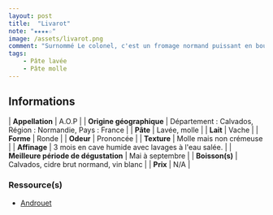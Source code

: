 ```yaml
---
layout: post
title:  "Livarot"
note: "★★★★☆"
image: /assets/livarot.png
comment: "Surnommé Le colonel, c'est un fromage normand puissant en bouche. On retrouve ce goût caractéristique des pâtes lavées."
tags:
    - Pâte lavée
    - Pâte molle
---
```


## Informations

| **Appellation** | A.O.P |
| **Origine géographique** | Département : Calvados, Région : Normandie, Pays : France   |
| **Pâte** | Lavée, molle |
| **Lait** | Vache |
| **Forme** | Ronde |
| **Odeur** | Prononcée |
| **Texture** | Molle mais non crémeuse  |
| **Affinage** | 3 mois en cave humide avec lavages à l'eau salée. |
| **Meilleure période de dégustation** | Mai à septembre |
| **Boisson(s)** | Calvados, cidre brut normand, vin blanc |
| **Prix** | N/A |

### Ressource(s)
* [Androuet](http://www.androuet.com/Livarot-116.html)